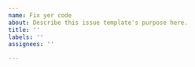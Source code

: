 ```yaml
---
name: Fix yer code
about: Describe this issue template's purpose here.
title: ''
labels: ''
assignees: ''

---
```



